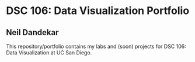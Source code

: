 # DSC 106: Data Visualization Portfolio

## Neil Dandekar

This repository/portfolio contains my labs and (soon) projects for DSC 106: Data Visualization at UC San Diego.
